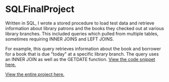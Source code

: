 # SQLFinalProject
Written in SQL, I wrote a stored procedure to load test data and retrieve information about library patrons and the books they checked out at various library branches.  This included queries which pulled from multiple tables, sometimes requiring INNER JOINS and LEFT JOINS.

For example, this query retrieves information about the book and borrower for a book that is due "today" at a specific library branch.  The query uses an INNER JOIN as well as the GETDATE function.  <a href="https://github.com/pmangione/Tech-Academy-Projects/blob/master/SQLFinalProject/SQLProjectCodeSnippet.txt"> View the code snippet here. </a>

<a href="https://github.com/pmangione/Tech-Academy-Projects/blob/master/SQLFinalProject/FinalProjectDatabaseCourse.sql"> View the entire project here.</a> 
